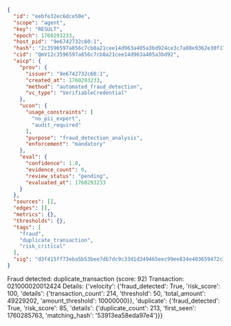 ```json
{
  "id": "eebfe32ec6dce50e",
  "scope": "agent",
  "key": "RESULT",
  "epoch": 1760293233,
  "host_pid": "9e6742732c60:1",
  "hash": "2c3596597a856c7cb8a21cee14d963a405a3bd924ce3c7a88e9362e30f174c48",
  "cid": "QmV12c3596597a856c7cb8a21cee14d963a405a3bd92",
  "aicp": {
    "prov": {
      "issuer": "9e6742732c60:1",
      "created_at": 1760293233,
      "method": "automated_fraud_detection",
      "vc_type": "VerifiableCredential"
    },
    "ucon": {
      "usage_constraints": [
        "no_pii_export",
        "audit_required"
      ],
      "purpose": "fraud_detection_analysis",
      "enforcement": "mandatory"
    },
    "eval": {
      "confidence": 1.0,
      "evidence_count": 0,
      "review_status": "pending",
      "evaluated_at": 1760293233
    }
  },
  "sources": [],
  "edges": [],
  "metrics": {},
  "thresholds": {},
  "tags": [
    "fraud",
    "duplicate_transaction",
    "risk_critical"
  ],
  "sig": "d3f415ff73eba5b53bee7db7dc9c33d1d349465eec99ee834e403659472c17e0"
}
```

Fraud detected: duplicate_transaction (score: 92)
Transaction: 021000020012424
Details: {'velocity': {'fraud_detected': True, 'risk_score': 100, 'details': {'transaction_count': 214, 'threshold': 50, 'total_amount': 49229202, 'amount_threshold': 10000000}}, 'duplicate': {'fraud_detected': True, 'risk_score': 85, 'details': {'duplicate_count': 213, 'first_seen': 1760285763, 'matching_hash': '53913ea58eda97e4'}}}